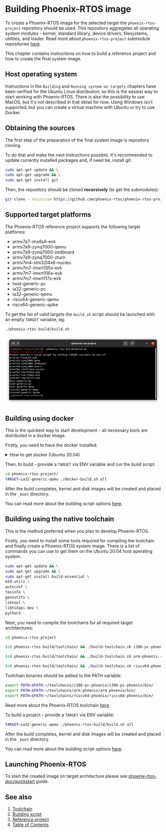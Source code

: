 # Building Phoenix-RTOS image

To create a Phoenix-RTOS image for the selected target the `phoenix-rtos-project` repository should be used. This repository aggregates all operating system modules - kernel, standard library, device drivers, filesystems, utilities, and loader. Read more about `phoenix-rtos-project` submodule repositories [here](project.md).

This chapter contains instructions on how to build a reference project and how to create the final system image.

## Host operating system

Instructions in the `Building` and `Running system on targets` chapters have been verified for the Ubuntu Linux distribution, so this is the easiest way to start working with Phoenix-RTOS. There is also the possibility to use MacOS, but it's not described in that detail for now. Using Windows isn't supported, but you can create a virtual machine with Ubuntu or try to use Docker.

## Obtaining the sources

The first step of the preparation of the final system image is repository cloning. 

To do that and make the next instructions possible, it's recommended to update currently installed packages and, if need be, install git:

```bash
sudo apt-get update && \
sudo apt-get upgrade && \
sudo apt-get install git
```

Then, the repository should be cloned **recursively** (to get the submodules):

```bash
git clone --recursive https://github.com/phoenix-rtos/phoenix-rtos-project.git
```

## Supported target platforms

The Phoenix-RTOS reference project supports the following target platforms:

* armv7a7-imx6ull-evk
* armv7a9-zynq7000-qemu
* armv7a9-zynq7000-zedboard
* armv7a9-zynq7000-zturn
* armv7m4-stm32l4x6-nucleo
* armv7m7-imxrt105x-evk
* armv7m7-imxrt106x-evk
* armv7m7-imxrt117x-evk
* host-generic-pc
* ia32-generic-pc
* ia32-generic-qemu
* riscv64-generic-qemu
* riscv64-generic-spike

To get the list of valid targets the `build.sh` script should be launched with an empty `TARGET` variable, eg:

```bash
./phoenix-rtos-build/build.sh
```

<img src="_images/available-targets.png" width="600px">

## Building using docker

This is the quickest way to start development - all necessary tools are distributed in a docker image.

Firstly, you need to have the docker installed.

  <details>
  <summary>How to get docker (Ubuntu 20.04)</summary>

  - Install required packages

  ```
  sudo apt-get update && \
  sudo apt-get install curl \
  ca-certificates \
  gnupg \
  lsb-release
  ```

  - Make docker packages available

  ```
  curl -fsSL https://download.docker.com/linux/ubuntu/gpg | sudo gpg --dearmor -o /usr/share/keyrings/docker-archive-keyring.gpg && \
  echo \
  "deb [arch=$(dpkg --print-architecture) signed-by=/usr/share/keyrings/docker-archive-keyring.gpg] https://download.docker.com/linux/ubuntu \
  $(lsb_release -cs) stable" | sudo tee /etc/apt/sources.list.d/docker.list > /dev/null
  ```

  - Install docker packages

  ```
  sudo apt-get update && \
  sudo apt-get install docker-ce docker-ce-cli containerd.io
  ```

  - Check if Docker is properly installed (version can be different):

  ```
  sudo docker --version
  ```

  <img src="_images/docker-version.png" width="600px">

  - To make calling docker command without `sudo` possible type:

  ```
  sudo groupadd docker
  ```

  Even if group `docker` already exists type then:

  ```
  sudo usermod -aG docker $USER && \
  newgrp docker
  ```

  - Check if running docker images without sudo works properly:

  ```
  docker run hello-world
  ```

  <img src="_images/docker-test.png" width="600px">

  For more details and other instructions see

  [docker.com](https://docs.docker.com/engine/install/ubuntu/)

  </details> 

Then, to build - provide a `TARGET` via ENV variable and run the build script:

```bash
cd phoenix-rtos-project/
TARGET=ia32-generic-qemu ./docker-build.sh all
```

After the build completes, kernel and disk images will be created and placed in the `_boot` directory.

You can read more about the building script options [here](script.md).

## Building using the native toolchain

This is the method preferred when you plan to develop Phoenix-RTOS.

Firstly, you need to install some tools required for compiling the toolchain and finally create a Phoenix-RTOS system image.
There is a list of commands you can use to get them on the Ubuntu 20.04 host operating system.

```bash
sudo apt-get update && \
sudo apt-get upgrade && \
sudo apt-get install build-essential \
mtd-utils \
autoconf \
texinfo \
genext2fs \
libtool \
libhidapi-dev \
python3
```

Next, you need to compile the toolchains for all required target architectures:

```bash
cd phoenix-rtos-project
```

```bash
(cd phoenix-rtos-build/toolchain/ && ./build-toolchain.sh i386-pc-phoenix ~/toolchains/i386-pc-phoenix)
```

```bash
(cd phoenix-rtos-build/toolchain/ && ./build-toolchain.sh arm-phoenix ~/toolchains/arm-phoenix)
```

```bash
(cd phoenix-rtos-build/toolchain/ && ./build-toolchain.sh riscv64-phoenix ~/toolchains/riscv64-phoenix)
```

Toolchain binaries should be added to the PATH variable:

```bash
export PATH=$PATH:~/toolchains/i386-pc-phoenix/i386-pc-phoenix/bin/
export PATH=$PATH:~/toolchains/arm-phoenix/arm-phoenix/bin/
export PATH=$PATH:~/toolchains/riscv64-phoenix/riscv64-phoenix/bin/
```

Read more about the Phoenix-RTOS toolchain [here](toolchain.md).

To build a project - provide a `TARGET` via ENV variable:

```bash
TARGET=ia32-generic-qemu ./phoenix-rtos-build/build.sh all
```

After the build completes, kernel and disk images will be created and placed in the `_boot` directory.

You can read more about the building script options [here](script.md).

## Launching Phoenix-RTOS

To start the created image on target architecture please see [phoenix-rtos-doc/quickstart](../quickstart/README.md) guide.

## See also

1. [Toolchain](toolchain.md)
2. [Building script](script.md)
3. [Reference project](project.md)
4. [Table of Contents](../README.md)
